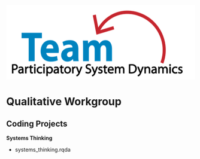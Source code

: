 <img src = "https://github.com/lzim/teampsd/blob/teampsd_style/teampsd_logo/team_psd_logo_sm.png"
     height = "200" width = "600">  

# Qualitative Workgroup

## Coding Projects 

**Systems Thinking**

- systems_thinking.rqda

